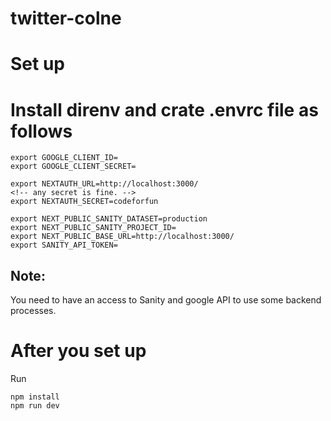 # twitter-colne

# Set up

# Install direnv and crate .envrc file as follows
```
export GOOGLE_CLIENT_ID=
export GOOGLE_CLIENT_SECRET=

export NEXTAUTH_URL=http://localhost:3000/
<!-- any secret is fine. -->
export NEXTAUTH_SECRET=codeforfun

export NEXT_PUBLIC_SANITY_DATASET=production
export NEXT_PUBLIC_SANITY_PROJECT_ID=
export NEXT_PUBLIC_BASE_URL=http://localhost:3000/
export SANITY_API_TOKEN=
```

## Note:
You need to have an access to Sanity and google API to use some backend processes.

# After you set up
Run
```
npm install
npm run dev
```